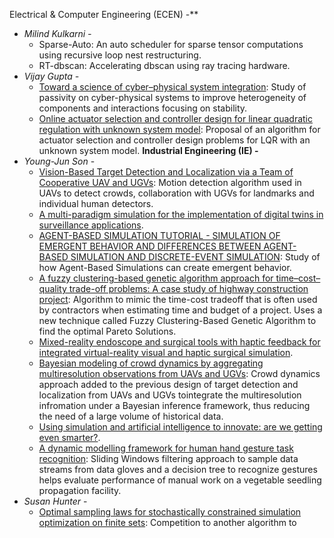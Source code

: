 Electrical & Computer Engineering (ECEN) -**
- *Milind Kulkarni -* 
	- Sparse-Auto: An auto scheduler for sparse tensor computations using recursive loop nest restructuring.
	- RT-dbscan: Accelerating dbscan using ray tracing hardware.
- *Vijay Gupta -*
	- [Toward a science of cyber–physical system integration](https://ieeexplore.ieee.org/abstract/document/6008519/): Study of passivity on cyber-physical systems to improve heterogeneity of components and interactions focusing on stability.
	- [Online actuator selection and controller design for linear quadratic regulation with unknown system model](https://ieeexplore.ieee.org/abstract/document/10582506/): Proposal of an algorithm for actuator selection and controller design problems for LQR with an unknown system model.
**Industrial Engineering (IE) -**
- *Young-Jun Son* -
	- [Vision-Based Target Detection and Localization via a Team of Cooperative UAV and UGVs](https://ieeexplore.ieee.org/abstract/document/7330001): Motion detection algorithm used in UAVs to detect crowds, collaboration with UGVs for landmarks and individual human detectors.
	- [A multi-paradigm simulation for the implementation of digital twins in surveillance applications](https://search.proquest.com/openview/919c30fdacc9c2ef0a565aba40dad21a/1?pq-origsite=gscholar&cbl=51908).
	- [AGENT-BASED SIMULATION TUTORIAL - SIMULATION OF EMERGENT BEHAVIOR AND DIFFERENCES BETWEEN AGENT-BASED SIMULATION AND DISCRETE-EVENT SIMULATION](https://citeseerx.ist.psu.edu/document?repid=rep1&type=pdf&doi=b6475d52c0919751ac52440cbbf9ce0e105c6016): Study of how Agent-Based Simulations can create emergent behavior.
	- [A fuzzy clustering-based genetic algorithm approach for time–cost–quality trade-off problems: A case study of highway construction project](https://www.sciencedirect.com/science/article/pii/S0952197613000936): Algorithm to mimic the time-cost tradeoff that is often used by contractors when estimating time and budget of a project. Uses a new technique called Fuzzy Clustering-Based Genetic Algorithm to find the optimal Pareto Solutions.
	- [Mixed-reality endoscope and surgical tools with haptic feedback for integrated virtual-reality visual and haptic surgical simulation](https://patents.google.com/patent/US12118895B2/en).
	- [Bayesian modeling of crowd dynamics by aggregating multiresolution observations from UAVs and UGVs](https://ieeexplore.ieee.org/abstract/document/9705636/): Crowd dynamics approach added to the previous design of target detection and localization from UAVs and UGVs tointegrate the multiresolution infromation under a Bayesian inference framework, thus reducing the need of a large volume of historical data.
	- [Using simulation and artificial intelligence to innovate: are we getting even smarter?](https://ieeexplore.ieee.org/abstract/document/9715402/).
	- [A dynamic modelling framework for human hand gesture task recognition](https://arxiv.org/abs/1911.03923): Sliding Windows filtering approach to sample data streams from data gloves and a decision tree to recognize gestures helps evaluate performance of manual work on a vegetable seedling propagation facility.
- *Susan Hunter* -
	- [Optimal sampling laws for stochastically constrained simulation optimization on finite sets](https://pubsonline.informs.org/doi/abs/10.1287/ijoc.1120.0519): Competition to another algorithm to 
